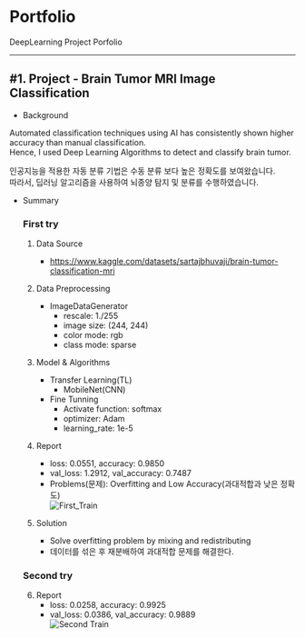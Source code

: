 # Portfolio
DeepLearning Project Porfolio

***
<h2>#1. Project - Brain Tumor MRI Image Classification</h2> 

- Background
<p>Automated classification techniques using AI has consistently shown higher accuracy than manual classification.<br/>
  Hence, I used Deep Learning Algorithms to detect and classify brain tumor.</p>
<p>인공지능을 적용한 자동 분류 기법은 수동 분류 보다 높은 정확도를 보여왔습니다.<br/>
  따라서, 딥러닝 알고리즘을 사용하여 뇌종양 탐지 및 분류를 수행하였습니다.</p>

- Summary

  <h3>First try</h3>
	
	1. Data Source
		- https://www.kaggle.com/datasets/sartajbhuvaji/brain-tumor-classification-mri
	
	2. Data Preprocessing
		- ImageDataGenerator
      		- rescale: 1./255
      		- image size: (244, 244)
      		- color mode: rgb
			- class mode: sparse
	
	3. Model & Algorithms
	  	- Transfer Learning(TL)
			- MobileNet(CNN)
	  	- Fine Tunning
  			- Activate function: softmax
			- optimizer: Adam
            - learning_rate: 1e-5
	
	4. Report
    	- loss: 0.0551, accuracy: 0.9850
		- val_loss: 1.2912, val_accuracy: 0.7487
		- Problems(문제): Overfitting and Low Accuracy(과대적합과 낮은 정확도)<br>
		![First_Train](https://github.com/kkyukkyu99/Portfolio/blob/main/First_Train.png)
	
	5. Solution
		- Solve overfitting problem by mixing and redistributing
		- 데이터를 섞은 후 재분배하여 과대적합 문제를 해결한다.

  <h3>Second try</h3>
  
  	6. Report
  	   	- loss: 0.0258, accuracy: 0.9925
  	   	- val_loss: 0.0386, val_accuracy: 0.9889<br>
		![Second Train](https://github.com/kkyukkyu99/Portfolio/blob/main/Second_Train.png)
